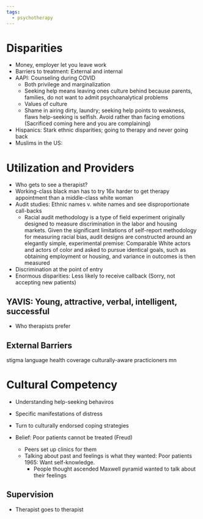 ```yaml
---
tags:
  - psychotherapy
---
```


# Disparities
- Money, employer let you leave work
- Barriers to treatment: External and internal
- AAPI: Counseling during COVID
	- Both privilege and marginalization
	- Seeking help means leaving ones culture behind because parents, families, do not want to admit psychoanalytical problems
	- Values of culture
	- Shame in airing dirty, laundry; seeking help points to weakness, flaws help-seeking is selfish. Avoid rather than facing emotions (Sacrificed coming here and you are complaining)
- Hispanics: Stark ethnic disparities; going to therapy and never going back
- Muslims in the US: 
# Utilization and Providers
- Who gets to see a therapist?
- Working-class black man has to try 16x harder to get therapy appointment than a middle-class white woman
- Audit studies: Ethnic names v. white names and see disproportionate call-backs
	- Racial audit methodology is a type of field experiment originally designed to measure discrimination in the labor and housing markets. Given the significant limitations of self-report methodology for measuring racial bias, audit designs are constructed around an elegantly simple, experimental premise: Comparable White actors and actors of color and asked to pursue identical goals, such as obtaining employment or housing, and variance in outcomes is then measured
- Discrimination at the point of entry
- Enormous disparities: Less likely to receive callback (Sorry, not accepting new patients)
## YAVIS: Young, attractive, verbal, intelligent, successful
- Who therapists prefer
## External Barriers
stigma
language
health coverage
culturally-aware practicioners mn

# Cultural Competency
- Understanding help-seeking behaviros
- Specific manifestations of distress
- Turn to culturally endorsed coping strategies

- Belief: Poor patients cannot be treated (Freud)
	- Peers set up clinics for them
	- Talking about past and feelings is what they wanted: Poor patients 1965: Want self-knowledge. 
		- People thought ascended Maxwell pyramid wanted to talk about their feelings
## Supervision
- Therapist goes to therapist 